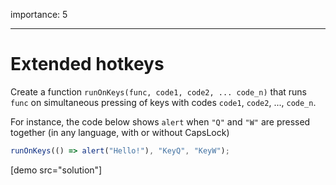importance: 5

---

# Extended hotkeys

Create a function `runOnKeys(func, code1, code2, ... code_n)` that runs `func` on simultaneous pressing of keys with codes `code1`, `code2`, ..., `code_n`.

For instance, the code below shows `alert` when `"Q"` and `"W"` are pressed together (in any language, with or without CapsLock)

```js no-beautify
runOnKeys(() => alert("Hello!"), "KeyQ", "KeyW");
```

[demo src="solution"]
